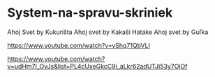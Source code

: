 # System-na-spravu-skriniek
Ahoj Svet by Kukurišta
Ahoj svet by Kakaši Hatake
Ahoj svet by Guľka


https://www.youtube.com/watch?v=yShq71QbVLI

https://www.youtube.com/watch?v=udHm7I_OvJs&list=PL4cUxeGkcC9i_aLkr62adUTJi53y7OjOf
